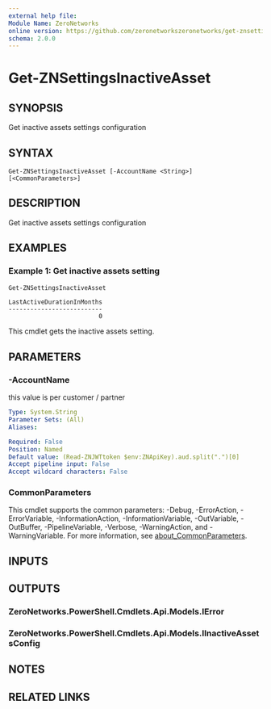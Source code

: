 ```yaml
---
external help file:
Module Name: ZeroNetworks
online version: https://github.com/zeronetworkszeronetworks/get-znsettingsinactiveasset
schema: 2.0.0
---
```


# Get-ZNSettingsInactiveAsset

## SYNOPSIS
Get inactive assets settings configuration

## SYNTAX

```
Get-ZNSettingsInactiveAsset [-AccountName <String>] [<CommonParameters>]
```

## DESCRIPTION
Get inactive assets settings configuration

## EXAMPLES

### Example 1: Get inactive assets setting
```powershell
Get-ZNSettingsInactiveAsset
```

```output
LastActiveDurationInMonths
--------------------------
                         0
```

This cmdlet gets the inactive assets setting.

## PARAMETERS

### -AccountName
this value is per customer / partner

```yaml
Type: System.String
Parameter Sets: (All)
Aliases:

Required: False
Position: Named
Default value: (Read-ZNJWTtoken $env:ZNApiKey).aud.split(".")[0]
Accept pipeline input: False
Accept wildcard characters: False
```

### CommonParameters
This cmdlet supports the common parameters: -Debug, -ErrorAction, -ErrorVariable, -InformationAction, -InformationVariable, -OutVariable, -OutBuffer, -PipelineVariable, -Verbose, -WarningAction, and -WarningVariable. For more information, see [about_CommonParameters](http://go.microsoft.com/fwlink/?LinkID=113216).

## INPUTS

## OUTPUTS

### ZeroNetworks.PowerShell.Cmdlets.Api.Models.IError

### ZeroNetworks.PowerShell.Cmdlets.Api.Models.IInactiveAssetsConfig

## NOTES

## RELATED LINKS

